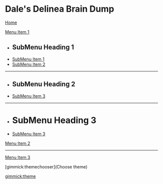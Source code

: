 <!--
  -- Name of your wiki
  -- Do NOT remove the leading `#` character.
  -->

# Dale's Delinea Brain Dump

[Home](index.md)
<!--
  -- Default theme
  -- (Read: http://dynalon.github.io/mdwiki/#!customizing.md#Theme_chooser)
  -->




<!--
  -- Navigation
  -- (Read: http://dynalon.github.io/mdwiki/#!quickstart.md#Adding_a_navigation)


[About](pages/about.md)
[Download](pages/download.md)


<!-- A more complex navigation example: ----------------------------------------
-->
[Menu Item 1]()

  * ## SubMenu Heading 1
  * [SubMenu Item 1](subitem1.md)
  * [SubMenu Item 2](subitem2.md)
  - - - -
  * ## SubMenu Heading 2
  * [SubMenu Item 3](subitem3.md)
  - - - -
  * # SubMenu Heading 3
  * [SubMenu Item 3](subitem3.md)

[Menu Item 2](item2.md)
- - - -
[Menu Item 3](item3.md)



<!--
  -- Change the Language
  -- Could be useful when there's more than one language wiki.
  -->

<!--
[Change the Language]()

  * [English (United States)](/en_US/)
  * [English (United Kingdom)](/en_GB/)
  * [Italian](/it/)
-->

<!--
  -- Let the user choose a theme
  -- (Read: http://dynalon.github.io/mdwiki/#!quickstart.md#Adding_a_navigation)
  -->

[gimmick:themechooser](Choose theme)

[gimmick:theme](yeti)


